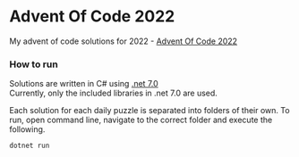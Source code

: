 # Advent Of Code 2022

My advent of code solutions for 2022 - [Advent Of Code 2022](https://adventofcode.com/2022)

### How to run

Solutions are written in C# using [.net 7.0](https://dotnet.microsoft.com/en-us/download/dotnet/7.0)<br>
Currently, only the included libraries in .net 7.0 are used.

Each solution for each daily puzzle is separated into folders of their own. To run, open command line, navigate to the correct folder and execute the following.

```bash
dotnet run
```